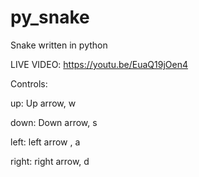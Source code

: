 # py_snake
Snake written in python

LIVE VIDEO: https://youtu.be/EuaQ19jOen4

Controls:

up: Up arrow, w

down: Down arrow, s

left: left arrow , a

right: right arrow, d
